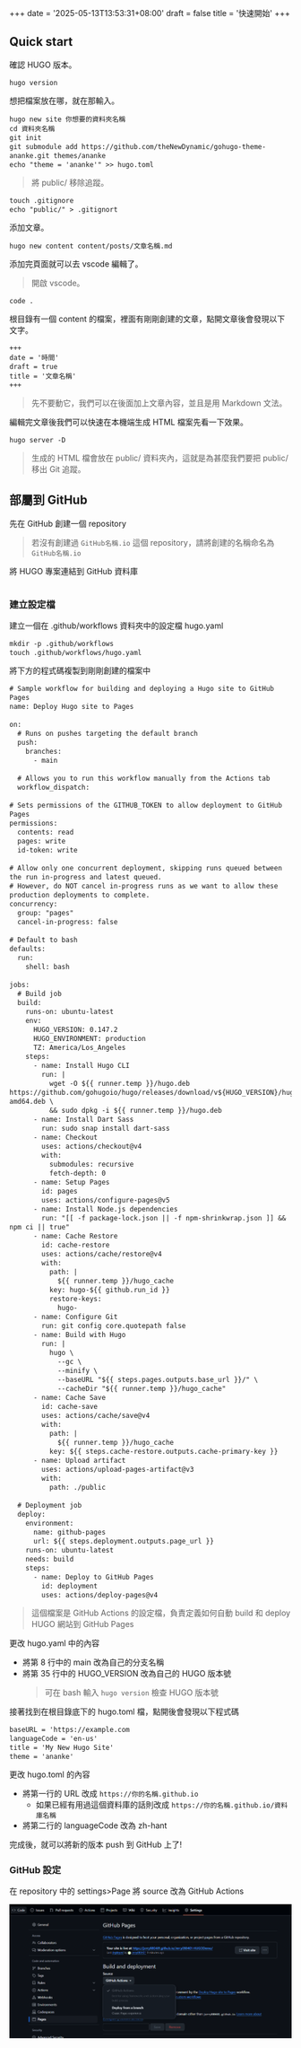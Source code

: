 +++
date = '2025-05-13T13:53:31+08:00'
draft = false
title = '快速開始'
+++

## Quick start



確認 HUGO 版本。
```bash=
hugo version
```



想把檔案放在哪，就在那輸入。

```bash=
hugo new site 你想要的資料夾名稱 
cd 資料夾名稱
git init
git submodule add https://github.com/theNewDynamic/gohugo-theme-ananke.git themes/ananke
echo "theme = 'ananke'" >> hugo.toml

```

>將 public/ 移除追蹤。
```bash=
touch .gitignore
echo "public/" > .gitignort
```


添加文章。

```bash=
hugo new content content/posts/文章名稱.md
```

添加完頁面就可以去 vscode 編輯了。
>開啟 vscode。
```bash=
code .
```

根目錄有一個 content 的檔案，裡面有剛剛創建的文章，點開文章後會發現以下文字。

```md=
+++
date = '時間'
draft = true
title = '文章名稱'
+++
```
> 先不要動它，我們可以在後面加上文章內容，並且是用 Markdown 文法。

編輯完文章後我們可以快速在本機端生成 HTML 檔案先看一下效果。
```bash= 
hugo server -D
```
> 生成的 HTML 檔會放在 public/ 資料夾內，這就是為甚麼我們要把 public/ 移出 Git 追蹤。

## 部屬到 GitHub

先在 GitHub 創建一個 repository
>若沒有創建過 `GitHub名稱.io` 這個 repository，請將創建的名稱命名為 `GitHub名稱.io` 

將 HUGO 專案連結到 GitHub 資料庫
```

```

### 建立設定檔

建立一個在 .github/workflows 資料夾中的設定檔 hugo.yaml
```
mkdir -p .github/workflows
touch .github/workflows/hugo.yaml
```

將下方的程式碼複製到剛剛創建的檔案中

```yaml=
# Sample workflow for building and deploying a Hugo site to GitHub Pages
name: Deploy Hugo site to Pages

on:
  # Runs on pushes targeting the default branch
  push:
    branches:
      - main

  # Allows you to run this workflow manually from the Actions tab
  workflow_dispatch:

# Sets permissions of the GITHUB_TOKEN to allow deployment to GitHub Pages
permissions:
  contents: read
  pages: write
  id-token: write

# Allow only one concurrent deployment, skipping runs queued between the run in-progress and latest queued.
# However, do NOT cancel in-progress runs as we want to allow these production deployments to complete.
concurrency:
  group: "pages"
  cancel-in-progress: false

# Default to bash
defaults:
  run:
    shell: bash

jobs:
  # Build job
  build:
    runs-on: ubuntu-latest
    env:
      HUGO_VERSION: 0.147.2
      HUGO_ENVIRONMENT: production
      TZ: America/Los_Angeles
    steps:
      - name: Install Hugo CLI
        run: |
          wget -O ${{ runner.temp }}/hugo.deb https://github.com/gohugoio/hugo/releases/download/v${HUGO_VERSION}/hugo_extended_${HUGO_VERSION}_linux-amd64.deb \
          && sudo dpkg -i ${{ runner.temp }}/hugo.deb
      - name: Install Dart Sass
        run: sudo snap install dart-sass
      - name: Checkout
        uses: actions/checkout@v4
        with:
          submodules: recursive
          fetch-depth: 0
      - name: Setup Pages
        id: pages
        uses: actions/configure-pages@v5
      - name: Install Node.js dependencies
        run: "[[ -f package-lock.json || -f npm-shrinkwrap.json ]] && npm ci || true"
      - name: Cache Restore
        id: cache-restore
        uses: actions/cache/restore@v4
        with:
          path: |
            ${{ runner.temp }}/hugo_cache
          key: hugo-${{ github.run_id }}
          restore-keys:
            hugo-
      - name: Configure Git
        run: git config core.quotepath false
      - name: Build with Hugo
        run: |
          hugo \
            --gc \
            --minify \
            --baseURL "${{ steps.pages.outputs.base_url }}/" \
            --cacheDir "${{ runner.temp }}/hugo_cache"
      - name: Cache Save
        id: cache-save
        uses: actions/cache/save@v4
        with:
          path: |
            ${{ runner.temp }}/hugo_cache
          key: ${{ steps.cache-restore.outputs.cache-primary-key }}
      - name: Upload artifact
        uses: actions/upload-pages-artifact@v3
        with:
          path: ./public

  # Deployment job
  deploy:
    environment:
      name: github-pages
      url: ${{ steps.deployment.outputs.page_url }}
    runs-on: ubuntu-latest
    needs: build
    steps:
      - name: Deploy to GitHub Pages
        id: deployment
        uses: actions/deploy-pages@v4
```

>這個檔案是 GitHub Actions 的設定檔，負責定義如何自動 build 和 deploy HUGO 網站到 GitHub Pages

更改 hugo.yaml 中的內容
- 將第 8 行中的 main 改為自己的分支名稱
- 將第 35 行中的 HUGO_VERSION 改為自己的 HUGO 版本號
    > 可在 bash 輸入 `hugo version` 檢查 HUGO 版本號

接著找到在根目錄底下的 hugo.toml 檔，點開後會發現以下程式碼
```toml=
baseURL = 'https://example.com
languageCode = 'en-us'
title = 'My New Hugo Site'
theme = 'ananke'
```
更改 hugo.toml 的內容
- 將第一行的 URL 改成 `https://你的名稱.github.io`
    - 如果已經有用過這個資料庫的話則改成 `https://你的名稱.github.io/資料庫名稱`
- 將第二行的 languageCode 改為 zh-hant 

完成後，就可以將新的版本 push 到 GitHub 上了!

### GitHub 設定

在 repository 中的 settings>Page 將 source 改為 GitHub Actions

![image](https://github.com/Jerry080401/Jerry080401-HUGODemo/blob/master/static/images/settings.png?raw=true)